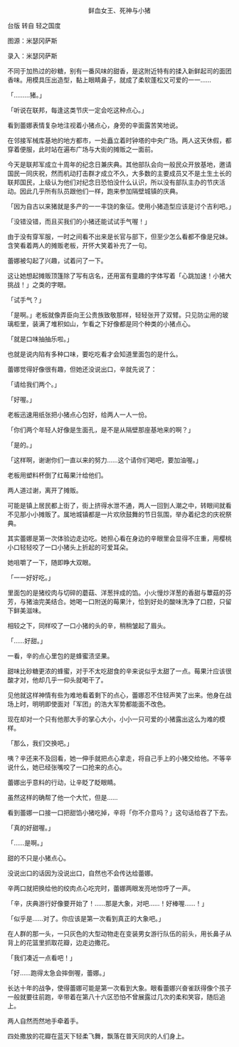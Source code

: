 <p align="center">鲜血女王、死神与小猪</p>

台版 转自 轻之国度

图源：米瑟冈萨斯

录入：米瑟冈萨斯

不同于加热过的砂糖，别有一番风味的甜香，是这附近特有的揉入新鲜起司的面团香味。用模具压出造型，黏上眼睛鼻子，就成了柔软蓬松又可爱的一一……

「………猪。」

「听说在联邦，每逢这类节庆一定会吃这种点心。」

看到蕾娜表情复杂地注视着小猪点心，身旁的辛面露苦笑地说。

在邻接军械库基地的地方都市，一处矗立着时钟塔的中央广场。两人这天休假，都穿着便服，此时站在遍布广场与大街的摊贩之一面前。

今天是联邦军成立十周年的纪念日兼庆典。其他部队会向一般民众开放基地，邀请国民一同庆祝，然而机动打击群才成立不久，大多数的主要成员又不是土生土长的联邦国民，上级认为他们对纪念日恐怕没什么认识，所以没有部队主办的节庆活动。因此几乎所有队员跟他们一样，跑来参加隔壁城镇的庆典。

「因为自古以来猪就是多产的一一丰饶的象征。使用小猪造型应该是讨个吉利吧。」

「没错没错，而且买我们的小猪还能试试手气喔！」

由于没有穿军服，一时之间看不出来是长官与部下，但至少怎么看都不像是兄妹。含笑看着两人的摊贩老板，开怀大笑着补充了一句。

蕾娜被勾起了兴趣，试着问了一下。

这让她想起摊贩顶篷除了写有店名，还用富有童趣的字体写着「心跳加速！小猪大挑战！」之类的字眼。

「试手气？」

「是啊。」老板就像弄臣向王公贵族致敬那样，轻轻张开了双臂。只见防尘用的玻璃柜里，装满了堆积如山，乍看之下好像都是同个种类的小猪点心。

「就是口味抽抽乐啦。」

也就是说内陷有多种口味，要吃吃看才会知道里面包的是什么。

蕾娜觉得好像很有趣，但她还没说出口，辛就先说了：

「请给我们两个。」

「好喔。」

老板迅速用纸张把小猪点心包好，给两人一人一份。

「你们两个年轻人好像是生面孔，是不是从隔壁那座基地来的啊？」

「是的。」

「这样啊，谢谢你们一直以来的努力……这个请你们喝吧，要加油喔。」

老板用塑料杯倒了红莓果汁给他们。

两人道过谢，离开了摊贩。

可能是镇上居民都上街了，街上挤得水泄不通，两人一回到人潮之中，转眼间就看不见那小小摊贩了。属地城镇都是一片欢欣鼓舞的节日氛围，举办着纪念的庆祝祭典。

其实蕾娜是第一次体验边走边吃。她担心看在身边的辛眼里会显得不庄重，用樱桃小口轻轻咬了一口小猪头上折起的可爱耳朵。

她咀嚼了一下，随即睁大双眼。

「一一好好吃。」

里面包的是猪绞肉与切碎的蘑菇、洋葱拌成的馅。小火慢炒洋葱的香甜与蕈菇的芬芳，与猪油完美结合。她喝一口附送的莓果汁，恰到好处的酸味洗净了口腔，只留下鲜美滋味。

相较之下，同样咬了一口小猪的头的辛，稍稍皱起了眉头。

「……好甜。」

一看，辛的点心里包的是蜂蜜渍坚果。

甜味比砂糖更浓的蜂蜜，对于不太吃甜食的辛来说似乎太甜了一点。莓果汁应该很酸才对，他却几乎一仰头就喝干了。

见他就这样神情有些为难地看着剩下的点心，蕾娜忍不住轻声笑了出来。他身在战场上时，明明即使面对「军团」的浩大军势都能面不改色。

现在却对一个只有他那大手的掌心大小，小小一只可爱的小猪露出这么为难的模样。

「那么，我们交换吧。」

咦？辛还来不及回看，她一伸手就把点心拿走，将自己手上的小猪交给他。不等辛说什么，她已经张嘴咬了一口抢来的点心。

蕾娜出乎意料的行动，让辛眨了眨眼睛。

虽然这样的确帮了他一个大忙，但是……

看到蕾娜一口接一口把甜馅小猪吃掉，辛将「你不介意吗？」这句话给吞了下去。

「真的好甜喔。」

「……是啊。」

甜的不只是小猪点心。

没说出口的话因为没说出口，自然也不会传达给蕾娜。

辛两口就把换给他的绞肉点心吃完时，蕾娜两眼发亮地惊呼了一声。

「辛，庆典游行好像要开始了！……那是大象，对吧……！好棒喔……！」

「似乎是……对了。你应该是第一次看到真正的大象吧。」

在人群的那一头，一只灰色的大型动物走在变装男女游行队伍的前头，用长鼻子从背上的花篮里抓取花瓣，边走边撒花。

「我们凑近一点看吧！」

「好……跑得太急会摔倒喔，蕾娜。」

长达十年的战争，使得蕾娜可能是第一次看到大象。眼看蕾娜兴奋雀跃得像个孩子一般就要往前跑，辛带着在第八十六区恐怕不曾展露过几次的柔和笑容，随后追上。

两人自然而然地手牵着手。

四处撒放的花瓣在蓝天下轻柔飞舞，飘落在普天同庆的人们身上。

